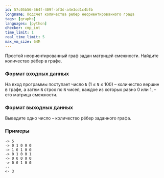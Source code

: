 ```yaml
---
id: 57c05b56-564f-409f-bf3d-a4e3cd1c4bfb
longname: Подсчет количества ребер неориентированного графа
tags: [graphs]
languages: [python]
checker: cmp_int
time_limit: 1
real_time_limit: 5
max_vm_size: 64M
---
```


Простой неориентированный граф задан матрицей смежности. Найдите количество рёбер в графе.

### Формат входных данных

На вход программы поступает число `N` (1 ≤ `N` ≤ 100) – количество вершин в графе, а затем `N` строк по `N` чисел, каждое из которых равно 0 или 1, – его матрица смежности.

### Формат выходных данных

Выведите одно число – количество рёбер заданного графа.

### Примеры

```
-> 5
-> 0 1 0 0 0
-> 1 0 1 0 0
-> 0 1 0 0 1
-> 0 0 0 0 0
-> 0 0 1 0 0
--
<- 3
```
